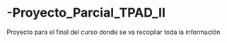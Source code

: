 # -Proyecto_Parcial_TPAD_II
Proyecto para el final del curso donde se va recopilar toda la información
